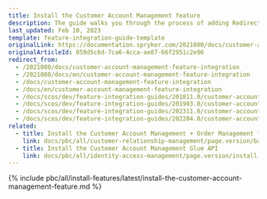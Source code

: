 ```yaml
---
title: Install the Customer Account Management feature
description: The guide walks you through the process of adding Redirect support for Customer login functionality to your project.
last_updated: Feb 10, 2023
template: feature-integration-guide-template
originalLink: https://documentation.spryker.com/2021080/docs/customer-account-management-feature-integration
originalArticleId: 859d5c6d-7ca6-4cca-ae87-66f2951c2e96
redirect_from:
  - /2021080/docs/customer-account-management-feature-integration
  - /2021080/docs/en/customer-account-management-feature-integration
  - /docs/customer-account-management-feature-integration
  - /docs/en/customer-account-management-feature-integration
  - /docs/scos/dev/feature-integration-guides/201811.0/customer-account-management-feature-integration.html
  - /docs/scos/dev/feature-integration-guides/201903.0/customer-account-management-feature-integration.html
  - /docs/scos/dev/feature-integration-guides/202311.0/customer-account-management-feature-integration.html
  - /docs/scos/dev/feature-integration-guides/202204.0/customer-account-management-feature-integration.html
related:
  - title: Install the Customer Account Management + Order Management feature
    link: docs/pbc/all/customer-relationship-management/page.version/base-shop/install-and-upgrade/install-features/install-the-customer-account-management-order-management-feature.html
  - title: Install the Customer Account Management Glue API
    link: docs/pbc/all/identity-access-management/page.version/install-and-upgrade/install-the-customer-account-management-glue-api.html
---
```


{% include pbc/all/install-features/latest/install-the-customer-account-management-feature.md %} <!-- To edit, see /_includes/pbc/all/install-features/202410.0/install-the-customer-account-management-feature.md -->
